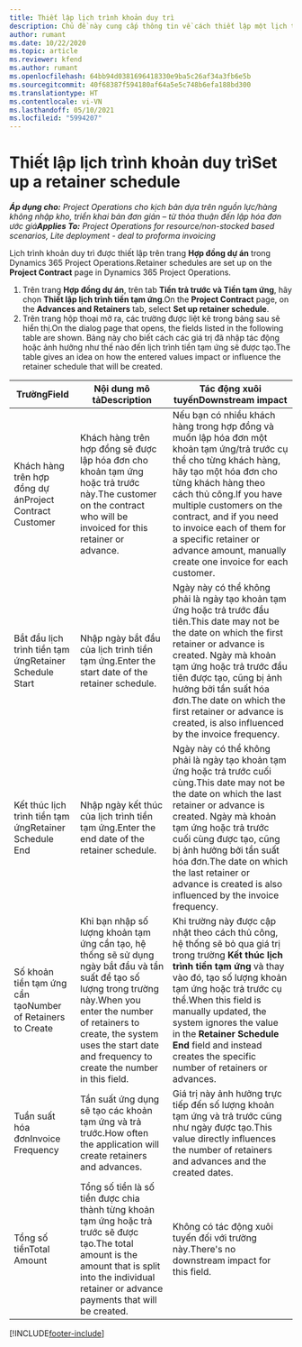 ```yaml
---
title: Thiết lập lịch trình khoản duy trì
description: Chủ đề này cung cấp thông tin về cách thiết lập một lịch trình tiền tạm ứng trong Project Operations.
author: rumant
ms.date: 10/22/2020
ms.topic: article
ms.reviewer: kfend
ms.author: rumant
ms.openlocfilehash: 64bb94d0381696418330e9ba5c26af34a3fb6e5b
ms.sourcegitcommit: 40f68387f594180af64a5e5c748b6efa188bd300
ms.translationtype: HT
ms.contentlocale: vi-VN
ms.lasthandoff: 05/10/2021
ms.locfileid: "5994207"
---
```

# <a name="set-up-a-retainer-schedule"></a><span data-ttu-id="ab0c9-103">Thiết lập lịch trình khoản duy trì</span><span class="sxs-lookup"><span data-stu-id="ab0c9-103">Set up a retainer schedule</span></span>

<span data-ttu-id="ab0c9-104">_**Áp dụng cho:** Project Operations cho kịch bản dựa trên nguồn lực/hàng không nhập kho, triển khai bản đơn giản – từ thỏa thuận đến lập hóa đơn ước giá_</span><span class="sxs-lookup"><span data-stu-id="ab0c9-104">_**Applies To:** Project Operations for resource/non-stocked based scenarios, Lite deployment - deal to proforma invoicing_</span></span>

<span data-ttu-id="ab0c9-105">Lịch trình khoản duy trì được thiết lập trên trang **Hợp đồng dự án** trong Dynamics 365 Project Operations.</span><span class="sxs-lookup"><span data-stu-id="ab0c9-105">Retainer schedules are set up on the **Project Contract** page in Dynamics 365 Project Operations.</span></span>

1. <span data-ttu-id="ab0c9-106">Trên trang **Hợp đồng dự án**, trên tab **Tiền trả trước và Tiền tạm ứng**, hãy chọn **Thiết lập lịch trình tiền tạm ứng**.</span><span class="sxs-lookup"><span data-stu-id="ab0c9-106">On the **Project Contract** page, on the **Advances and Retainers** tab, select **Set up retainer schedule**.</span></span>
2. <span data-ttu-id="ab0c9-107">Trên trang hộp thoại mở ra, các trường được liệt kê trong bảng sau sẽ hiển thị.</span><span class="sxs-lookup"><span data-stu-id="ab0c9-107">On the dialog page that opens, the fields listed in the following table are shown.</span></span> <span data-ttu-id="ab0c9-108">Bảng này cho biết cách các giá trị đã nhập tác động hoặc ảnh hưởng như thế nào đến lịch trình tiền tạm ứng sẽ được tạo.</span><span class="sxs-lookup"><span data-stu-id="ab0c9-108">The table gives an idea on how the entered values impact or influence the retainer schedule that will be created.</span></span>

| <span data-ttu-id="ab0c9-109">Trường</span><span class="sxs-lookup"><span data-stu-id="ab0c9-109">Field</span></span> | <span data-ttu-id="ab0c9-110">Nội dung mô tả</span><span class="sxs-lookup"><span data-stu-id="ab0c9-110">Description</span></span> | <span data-ttu-id="ab0c9-111">Tác động xuôi tuyến</span><span class="sxs-lookup"><span data-stu-id="ab0c9-111">Downstream impact</span></span> |
| --- | --- | --- |
| <span data-ttu-id="ab0c9-112">Khách hàng trên hợp đồng dự án</span><span class="sxs-lookup"><span data-stu-id="ab0c9-112">Project Contract Customer</span></span> | <span data-ttu-id="ab0c9-113">Khách hàng trên hợp đồng sẽ được lập hóa đơn cho khoản tạm ứng hoặc trả trước này.</span><span class="sxs-lookup"><span data-stu-id="ab0c9-113">The customer on the contract who will be invoiced for this retainer or advance.</span></span> | <span data-ttu-id="ab0c9-114">Nếu bạn có nhiều khách hàng trong hợp đồng và muốn lập hóa đơn một khoản tạm ứng/trả trước cụ thể cho từng khách hàng, hãy tạo một hóa đơn cho từng khách hàng theo cách thủ công.</span><span class="sxs-lookup"><span data-stu-id="ab0c9-114">If you have multiple customers on the contract, and if you need to invoice each of them for a specific retainer or advance amount, manually create one invoice for each customer.</span></span> |
| <span data-ttu-id="ab0c9-115">Bắt đầu lịch trình tiền tạm ứng</span><span class="sxs-lookup"><span data-stu-id="ab0c9-115">Retainer Schedule Start</span></span> | <span data-ttu-id="ab0c9-116">Nhập ngày bắt đầu của lịch trình tiền tạm ứng.</span><span class="sxs-lookup"><span data-stu-id="ab0c9-116">Enter the start date of the retainer schedule.</span></span> | <span data-ttu-id="ab0c9-117">Ngày này có thể không phải là ngày tạo khoản tạm ứng hoặc trả trước đầu tiên.</span><span class="sxs-lookup"><span data-stu-id="ab0c9-117">This date may not be the date on which the first retainer or advance is created.</span></span> <span data-ttu-id="ab0c9-118">Ngày mà khoản tạm ứng hoặc trả trước đầu tiên được tạo, cũng bị ảnh hưởng bởi tần suất hóa đơn.</span><span class="sxs-lookup"><span data-stu-id="ab0c9-118">The date on which the first retainer or advance is created, is also influenced by the invoice frequency.</span></span> |
| <span data-ttu-id="ab0c9-119">Kết thúc lịch trình tiền tạm ứng</span><span class="sxs-lookup"><span data-stu-id="ab0c9-119">Retainer Schedule End</span></span> | <span data-ttu-id="ab0c9-120">Nhập ngày kết thúc của lịch trình tiền tạm ứng.</span><span class="sxs-lookup"><span data-stu-id="ab0c9-120">Enter the end date of the retainer schedule.</span></span> | <span data-ttu-id="ab0c9-121">Ngày này có thể không phải là ngày tạo khoản tạm ứng hoặc trả trước cuối cùng.</span><span class="sxs-lookup"><span data-stu-id="ab0c9-121">This date may not be the date on which the last retainer or advance is created.</span></span> <span data-ttu-id="ab0c9-122">Ngày mà khoản tạm ứng hoặc trả trước cuối cùng được tạo, cũng bị ảnh hưởng bởi tần suất hóa đơn.</span><span class="sxs-lookup"><span data-stu-id="ab0c9-122">The date on which the last retainer or advance is created is also influenced by the invoice frequency.</span></span> |
| <span data-ttu-id="ab0c9-123">Số khoản tiền tạm ứng cần tạo</span><span class="sxs-lookup"><span data-stu-id="ab0c9-123">Number of Retainers to Create</span></span> | <span data-ttu-id="ab0c9-124">Khi bạn nhập số lượng khoản tạm ứng cần tạo, hệ thống sẽ sử dụng ngày bắt đầu và tần suất để tạo số lượng trong trường này.</span><span class="sxs-lookup"><span data-stu-id="ab0c9-124">When you enter the number of retainers to create, the system uses the start date and frequency to create the number in this field.</span></span> | <span data-ttu-id="ab0c9-125">Khi trường này được cập nhật theo cách thủ công, hệ thống sẽ bỏ qua giá trị trong trường **Kết thúc lịch trình tiền tạm ứng** và thay vào đó, tạo số lượng khoản tạm ứng hoặc trả trước cụ thể.</span><span class="sxs-lookup"><span data-stu-id="ab0c9-125">When this field is manually updated, the system ignores the value in the **Retainer Schedule End** field and instead creates the specific number of retainers or advances.</span></span> |
| <span data-ttu-id="ab0c9-126">Tuần suất hóa đơn</span><span class="sxs-lookup"><span data-stu-id="ab0c9-126">Invoice Frequency</span></span> | <span data-ttu-id="ab0c9-127">Tần suất ứng dụng sẽ tạo các khoản tạm ứng và trả trước.</span><span class="sxs-lookup"><span data-stu-id="ab0c9-127">How often the application will create retainers and advances.</span></span> | <span data-ttu-id="ab0c9-128">Giá trị này ảnh hưởng trực tiếp đến số lượng khoản tạm ứng và trả trước cũng như ngày được tạo.</span><span class="sxs-lookup"><span data-stu-id="ab0c9-128">This value directly influences the number of retainers and advances and the created dates.</span></span> |
| <span data-ttu-id="ab0c9-129">Tổng số tiền</span><span class="sxs-lookup"><span data-stu-id="ab0c9-129">Total Amount</span></span> | <span data-ttu-id="ab0c9-130">Tổng số tiền là số tiền được chia thành từng khoản tạm ứng hoặc trả trước sẽ được tạo.</span><span class="sxs-lookup"><span data-stu-id="ab0c9-130">The total amount is the amount that is split into the individual retainer or advance payments that will be created.</span></span> | <span data-ttu-id="ab0c9-131">Không có tác động xuôi tuyến đối với trường này.</span><span class="sxs-lookup"><span data-stu-id="ab0c9-131">There's no downstream impact for this field.</span></span> |


[!INCLUDE[footer-include](../../includes/footer-banner.md)]